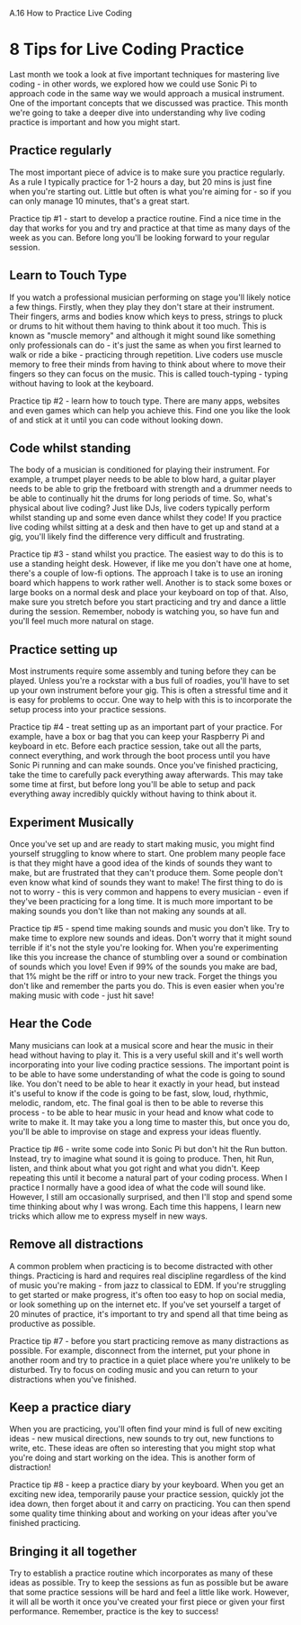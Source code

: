 A.16 How to Practice Live Coding

# 8 Tips for Live Coding Practice

Last month we took a look at five important techniques for mastering
live coding - in other words, we explored how we could use Sonic Pi to
approach code in the same way we would approach a musical instrument. One
of the important concepts that we discussed was practice. This month
we're going to take a deeper dive into understanding why live coding
practice is important and how you might start.


## Practice regularly

The most important piece of advice is to make sure you practice
regularly. As a rule I typically practice for 1-2 hours a day, but 20
mins is just fine when you're starting out. Little but often is what
you're aiming for - so if you can only manage 10 minutes, that's a great
start.

Practice tip #1 - start to develop a practice routine. Find a nice time
in the day that works for you and try and practice at that time as many
days of the week as you can. Before long you'll be looking forward to your
regular session.


## Learn to Touch Type

If you watch a professional musician performing on stage you'll likely
notice a few things. Firstly, when they play they don't stare at their
instrument. Their fingers, arms and bodies know which keys to press,
strings to pluck or drums to hit without them having to think about it
too much. This is known as "muscle memory" and although it might sound
like something only professionals can do - it's just the same as when
you first learned to walk or ride a bike - practicing through
repetition. Live coders use muscle memory to free their minds from
having to think about where to move their fingers so they can focus on
the music. This is called touch-typing - typing without having to look
at the keyboard.

Practice tip #2 - learn how to touch type. There are many apps, websites
and even games which can help you achieve this. Find one you like the
look of and stick at it until you can code without looking down.


## Code whilst standing

The body of a musician is conditioned for playing their instrument. For
example, a trumpet player needs to be able to blow hard, a guitar player
needs to be able to grip the fretboard with strength and a drummer needs
to be able to continually hit the drums for long periods of time. So,
what's physical about live coding? Just like DJs, live coders typically
perform whilst standing up and some even dance whilst they code! If you
practice live coding whilst sitting at a desk and then have to get up
and stand at a gig, you'll likely find the difference very difficult and
frustrating.

Practice tip #3 - stand whilst you practice. The easiest way to do this
is to use a standing height desk. However, if like me you don't have one
at home, there's a couple of low-fi options. The approach I take is to
use an ironing board which happens to work rather well. Another is to
stack some boxes or large books on a normal desk and place your keyboard
on top of that. Also, make sure you stretch before you start practicing
and try and dance a little during the session. Remember, nobody is
watching you, so have fun and you'll feel much more natural on stage.


## Practice setting up

Most instruments require some assembly and tuning before they can be
played. Unless you're a rockstar with a bus full of roadies, you'll have
to set up your own instrument before your gig. This is often a stressful
time and it is easy for problems to occur. One way to help with this is
to incorporate the setup process into your practice sessions.

Practice tip #4 - treat setting up as an important part of your
practice. For example, have a box or bag that you can keep your
Raspberry Pi and keyboard in etc. Before each practice session, take out
all the parts, connect everything, and work through the boot process
until you have Sonic Pi running and can make sounds. Once you've
finished practicing, take the time to carefully pack everything away
afterwards. This may take some time at first, but before long you'll be
able to setup and pack everything away incredibly quickly without having
to think about it.


## Experiment Musically

Once you've set up and are ready to start making music, you might find
yourself struggling to know where to start.  One problem many people
face is that they might have a good idea of the kinds of sounds they
want to make, but are frustrated that they can't produce them. Some
people don't even know what kind of sounds they want to make! The first
thing to do is not to worry - this is very common and happens to every
musician - even if they've been practicing for a long time. It is much
more important to be making sounds you don't like than not making any
sounds at all.

Practice tip #5 - spend time making sounds and music you don't like. Try
to make time to explore new sounds and ideas. Don't worry that it might
sound terrible if it's not the style you're looking for. When you're
experimenting like this you increase the chance of stumbling over a
sound or combination of sounds which you love! Even if 99% of the sounds
you make are bad, that 1% might be the riff or intro to your new
track. Forget the things you don't like and remember the parts you
do. This is even easier when you're making music with code - just hit
save!


## Hear the Code

Many musicians can look at a musical score and hear the music in their
head without having to play it. This is a very useful skill and it's
well worth incorporating into your live coding practice sessions. The
important point is to be able to have some understanding of what the code
is going to sound like. You don't need to be able to hear it exactly in
your head, but instead it's useful to know if the code is going to be
fast, slow, loud, rhythmic, melodic, random, etc. The final goal is then
to be able to reverse this process - to be able to hear music in your
head and know what code to write to make it. It may take you a long time
to master this, but once you do, you'll be able to improvise on stage
and express your ideas fluently.

Practice tip #6 - write some code into Sonic Pi but don't hit the Run
button. Instead, try to imagine what sound it is going to produce. Then,
hit Run, listen, and think about what you got right and what you
didn't. Keep repeating this until it become a natural part of your
coding process. When I practice I normally have a good idea of what the
code will sound like. However, I still am occasionally surprised, and
then I'll stop and spend some time thinking about why I was wrong. Each
time this happens, I learn new tricks which allow me to express myself
in new ways.

## Remove all distractions

A common problem when practicing is to become distracted with other
things. Practicing is hard and requires real discipline regardless of
the kind of music you're making - from jazz to classical to EDM. If
you're struggling to get started or make progress, it's often too easy
to hop on social media, or look something up on the internet etc. If
you've set yourself a target of 20 minutes of practice, it's important
to try and spend all that time being as productive as possible.

Practice tip #7 - before you start practicing remove as many
distractions as possible. For example, disconnect from the internet, put
your phone in another room and try to practice in a quiet place where
you're unlikely to be disturbed. Try to focus on coding music and you
can return to your distractions when you've finished.


## Keep a practice diary

When you are practicing, you'll often find your mind is full of new
exciting ideas - new musical directions, new sounds to try out, new
functions to write, etc. These ideas are often so interesting that you
might stop what you're doing and start working on the idea. This is
another form of distraction!

Practice tip #8 - keep a practice diary by your keyboard. When you get
an exciting new idea, temporarily pause your practice session, quickly
jot the idea down, then forget about it and carry on practicing. You can
then spend some quality time thinking about and working on your ideas
after you've finished practicing.


## Bringing it all together

Try to establish a practice routine which incorporates as many of these
ideas as possible. Try to keep the sessions as fun as possible but be
aware that some practice sessions will be hard and feel a little like
work. However, it will all be worth it once you've created your first
piece or given your first performance. Remember, practice is the key to
success!

